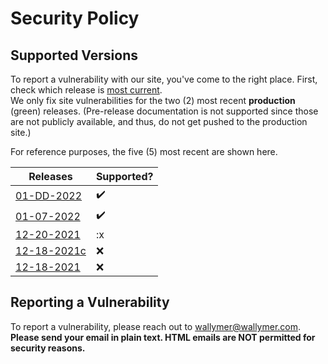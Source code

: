 # Security Policy

## Supported Versions
To report a vulnerability with our site, you've come to the right place. First, check which release is [most current](https://github.com/Wallymer/unicorndocs/releases).  
We only fix site vulnerabilities for the two (2) most recent **production** (green) releases. (Pre-release documentation is not supported since those are not publicly available, and thus, do not get pushed to the production site.)  

For reference purposes, the five (5) most recent are shown here.

| Releases | Supported?          |
| ------- | ------------------ |
| [01-DD-2022](https://github.com/Wallymer/unicorndocs/tree/prod/01-DD-2022) | :heavy_check_mark: |
| [01-07-2022](https://github.com/Wallymer/unicorndocs/tree/prod/01-07-2022) | :heavy_check_mark: |
| [12-20-2021](https://github.com/Wallymer/unicorndocs/tree/prod/12-20-2021) | :x |
| [12-18-2021c](https://github.com/Wallymer/unicorndocs/tree/prod/12-18-2021c) | :x: |
| [12-18-2021](https://github.com/Wallymer/unicorndocs/tree/prod/12-18-2021) | :x: |

## Reporting a Vulnerability

To report a vulnerability, please reach out to [wallymer@wallymer.com](mailto:wallymer@wallymer.com). **Please send your email in plain text. HTML emails are NOT permitted for security reasons.**
